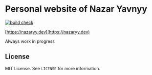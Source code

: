 # Personal website of Nazar Yavnyy

[![build check](https://github.com/ny1am/personal-website/actions/workflows/build.yml/badge.svg)](https://github.com/ny1am/personal-website/actions/workflows/build.yml)

[https://nazaryy.dev](https://nazaryy.dev)

Always work in progress

## License

MIT License. See `LICENSE` for more information.
